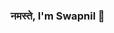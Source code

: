 ### नमस्ते, I'm Swapnil 👋

<!--
**swapnilbhange/swapnilbhange** is a ✨ _special_ ✨ repository because its `README.md` (this file) appears on your GitHub profile.

- 🔭 I’m currently working on Machine Learning Project...
- 🌱 I’m currently learning Deep Learning...
- 👯 I’m looking to collaborate on YouTube...
- 🤔 I’m looking for help with Deep Learning...
- 💬 Ask me about Data Science, Machine Learning and Tech Related Stuff...
- 📫 How to reach me: Twitter - @swapnil_1_618
- 😄 Pronouns: He/His
- ⚡ Fun fact: Teaching Machines "Hows to Think"...
-->
